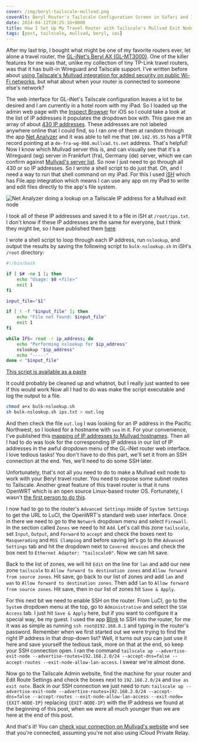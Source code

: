 ```yaml
---
cover: /img/beryl-tailscale-mullvad.png
coverAlt: Beryl Router's Tailscale Configuration Screen in Safari and Inspect Browser
date: 2024-04-12T20:25:16+0000
title: How I Set Up My Travel Router with Tailscale's Mullvad Exit Nodes
tags: [post, tailscale, mullvad, beryl, ios]
---
```


After my last trip, I bought what might be one of my favorite routers ever, let alone a travel router, the [GL-iNet's Beryl AX (GL-MT3000)](https://www.gl-inet.com/products/gl-mt3000/). One of the killer features for me was that, unlike my collection of tiny TP-Link travel routers, was that it has built-in Wireguard and Tailscale support. I've written before about [using Tailscale's Mullvad integration for added security on public Wi-Fi networks](https://melkat.blog/p/tailscale-nearby-exit-nodes), but what about when your router is connected to someone else's network?

The web interface for GL-iNet's Tailscale configuration leaves a lot to be desired and I am currently in a hotel room with my iPad. So I loaded up the admin web page with the [Inspect Browser](https://apps.apple.com/us/app/inspect-browser/id1203594958) for iOS so I could take a look at the list of IP addresses it populates the dropdown box with. This gave me an array of about [430 IP addresses](https://paste.melanie.lol/tailscale-mullvad-exit-node-ips.txt). These addresses are not labeled anywhere online that I could find, so I ran one of them at random through the app [Net Analyzer](https://apps.apple.com/us/app/network-analyzer-pro/id557405467) and it was able to tell me that `100.102.95.55` has a PTR record pointing at a `de-fra-wg-008.mullvad.ts.net` address. That's helpful! Now I know which Mullvad server this is, and can visually see that it's a Wireguard (wg) server in Frankfurt (fra), Germany (de) server, which we can confirm against [Mullvad's server list](https://mullvad.net/en/servers). So now I just need to go through all 430 or so IP addresses. So I wrote a shell script to do just that. Oh, and I need a way to run that shell command on my iPad. For this I used [iSH](https://apps.apple.com/us/app/ish-shell/id1436902243) which has File.app integration which means I can use any app on my iPad to write and edit files directly to the app's file system.

![Net Analyzer doing a lookup on a Tailscale IP address for a Mullvad exit node](/img/beryl-tailscale-mullvad2.png)

I took all of these IP addresses and saved it to a file in iSH at `/root/ips.txt`. I don't know if these IP addresses are the same for everyone, but I think they might be, so I have published them [here](https://paste.melanie.lol/tailscale-mullvad-exit-node-ips.txt).

I wrote a shell script to loop through each IP address, run `nslookup`, and output the results by saving the following script to `bulk-nslookup.sh` in iSH's `/root` directory:

```sh
#!/bin/bash

if [ $# -ne 1 ]; then
    echo "Usage: $0 <file>"
    exit 1
fi

input_file="$1"

if [ ! -f "$input_file" ]; then
    echo "File not found: $input_file"
    exit 1
fi

while IFS= read -r ip_address; do
    echo "Performing nslookup for $ip_address"
    nslookup "$ip_address"
    echo "-----"
done < "$input_file"
```

[This script is available as a paste](https://paste.melanie.lol/bulk-nslookup.sh)

It could probably be cleaned up and whatnot, but I really just wanted to see if this would work Now all I had to do was make the script executable and log the output to a file.

```sh
chmod a+x bulk-nslookup.sh
sh bulk-nslookup.sh ips.txt > out.log
```

And then check the file `out.log` I was looking for an IP address in the Pacific Northwest, so I looked for a hostname with `sea` in it. For your convenience, I've published this [mapping of IP addresses to Mullvad hostnames](https://paste.melanie.lol/mullvad-to-tailscale-ip.txt). Then all I had to do was look for the corresponding IP address in our list of IP addresses in the awful dropdown menu of the GL-iNet router web interface. I love tedious tasks! You don't have to do this part, we'll set it from an SSH connection at the end. Yes, we'll need to do some SSH later.

Unfortunately, that's not all you need to do to make a Mullvad exit node to work with your Beryl travel router. You need to expose some subnet routes to Tailscale. Another great feature of this travel router is that it runs OpenWRT which is an open source Linux-based router OS. Fortunately, I wasn't [the first person to do this](https://forum.openwrt.org/t/help-to-configure-tailscale-as-a-proxy-service/142428/2).

I now had to go to the router's `Advanced Settings` inside of `System Settings` to get the URL to LuCI, the OpenWRT's standard web user interface. Once in there we need to go to the `Network` dropdown menu and select `Firewall`. In the section called `Zones` we need to hit `Add`. Let's call this zone `tailscale`, set `Input`, `Output`, and `Forward` to `accept` and check the boxes next to `Masquerading` and `MSS Clamping` and before saving let's go to the `Advanced Settings` tab and hit the dropdown next to `Covered devices` and check the box next to `Ethernet Adapter: "tailscale0"`. Now we can hit save.

Back to the list of zones, we will hit `Edit` on the line for `lan` and add our new zone `tailscale` to `Allow forward to destination zones` and `Allow forward from source zones`. Hit save, go back to our list of zones and add `lan` and `wan` to `Allow forward to destination zones`. Then add `lan` to `Allow forward from source zones`. Hit save, then in our list of zones hit `Save & Apply`.

For this next bit we need to enable SSH on the router. From LuCI, go to the `System` dropdown menu at the top, go to `Administrative` and select the `SSH Access` tab. I just hit `Save & Apply` here, but if you want to configure it a special way, be my guest. I used the app [Blink](https://apps.apple.com/us/app/blink-shell-build-code/id1594898306) to SSH into the router, for me it was as simple as running `ssh root@192.168.8.1` and typing in the router's password. Remember when we first started out we were trying to find the right IP address in that drop-down list? Well, it turns out you can just use it here and save yourself the tedious task, more on that at the end, so keep your SSH connection open. I ran the command `tailscale up --advertise-exit-node --advertise-routes=192.168.2.0/24 --accept-dns=false --accept-routes --exit-node-allow-lan-access`. I swear we're almost done.

Now go to the Tailscale Admin website, find the machine for your router and Edit Route Settings and check the boxes next to `192.168.2.0/24` and `Use as exit note`. Back in our SSH connection we just need to run: `tailscale up --advertise-exit-node --advertise-routes=192.168.2.0/24 --accept-dns=false --accept-routes --exit-node-allow-lan-access --exit-node={EXIT-NODE-IP}` replacing `{EXIT-NODE-IP}` with the IP address we found at the beginning of this post, when we were all much younger than we are here at the end of this post.

And that's it! You can [check your connection on Mullvad's website](https://mullvad.net/en/check) and see that you're connected, assuming you're not also using iCloud Private Relay.
